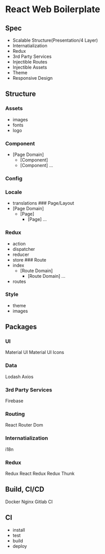 # React Web Boilerplate

## Spec
- Scalable Structure(Presentation/4 Layer)
- Internatialization
- Redux
- 3rd Party Services
- Injectible Routes
- Injectible Assets
- Theme
- Responsive Design

## Structure
### Assets
- images
- fonts
- logo
### Component
- [Page Domain]
	- [Component]
	- [Component]
	...
### Config
### Locale
- translations
### Page/Layout
- [Page Domain]
  - [Page]
	- [Page]
	...
### Redux
- action
- dispatcher
- reducer
- store
### Route
- index
  - [Route Domain]
	- [Route Domain]
	...
- routes
### Style
- theme
- images

## Packages
### UI
Material UI
Material UI Icons

### Data
Lodash
Axios

### 3rd Party Services
Firebase

### Routing
React Router Dom

### Internatialization
i18n

### Redux
Redux
React Redux
Redux Thunk

## Build, CI/CD
Docker
Nginx
Gitlab CI

## CI 
- install
- test
- build
- deploy
